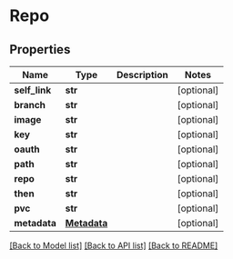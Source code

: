 # Repo

## Properties
Name | Type | Description | Notes
------------ | ------------- | ------------- | -------------
**self_link** | **str** |  | [optional] 
**branch** | **str** |  | [optional] 
**image** | **str** |  | [optional] 
**key** | **str** |  | [optional] 
**oauth** | **str** |  | [optional] 
**path** | **str** |  | [optional] 
**repo** | **str** |  | [optional] 
**then** | **str** |  | [optional] 
**pvc** | **str** |  | [optional] 
**metadata** | [**Metadata**](Metadata.md) |  | [optional] 

[[Back to Model list]](../README.md#documentation-for-models) [[Back to API list]](../README.md#documentation-for-api-endpoints) [[Back to README]](../README.md)


